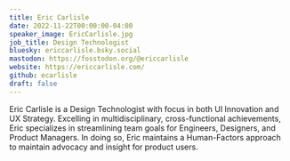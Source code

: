 ```yaml
---
title: Eric Carlisle
date: 2022-11-22T00:00:00-04:00
speaker_image: EricCarlisle.jpg
job_title: Design Technologist
bluesky: ericcarlisle.bsky.social
mastodon: https://fosstodon.org/@ericcarlisle
website: https://ericcarlisle.com/
github: ecarlisle
draft: false
---
```


Eric Carlisle is a Design Technologist with focus in both UI Innovation and UX Strategy. Excelling in multidisciplinary, cross-functional achievements, Eric specializes in streamlining team goals for Engineers, Designers, and Product Managers. In doing so, Eric maintains a Human-Factors approach to maintain advocacy and insight for product users.
